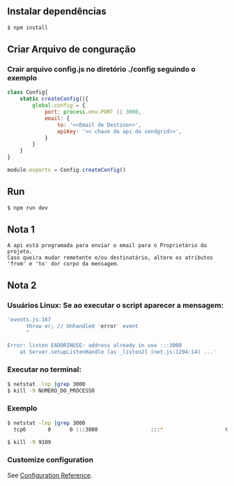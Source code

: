 ## Instalar dependências
```bash
$ npm install
```
## Criar Arquivo de conguração
### Crair arquivo config.js no diretório ./config seguindo o exemplo
```js
class Config{
    static createConfig(){
        global.config = {
            port: process.env.PORT || 3000,
            email: {
                to: '<<Email de Destino>>',
                apiKey: '<< chave da api do sendgrid>>',
            }
        }
    }
}

module.exports = Config.createConfig()
```

## Run
```bash
$ npm run dev
```

## Nota 1
```
A api está programada para enviar o email para o Proprietário do projeto.
Caso queira mudar remetente e/ou destinatário, altere os atributos 'from' e 'to' dor corpo da mensagem.
```

## Nota 2
### Usuários Linux: Se ao executar o script aparecer a mensagem:
```bash
'events.js:167
      throw er; // Unhandled 'error' event
      ^

Error: listen EADDRINUSE: address already in use :::3000
    at Server.setupListenHandle [as _listen2] (net.js:1294:14) ...'
```

### Executar no terminal:
```bash
$ netstat -lnp |grep 3000
$ kill -9 NUMERO_DO_PROCESSO
```
### Exemplo
```bash
$ netstat -lnp |grep 3000
  tcp6       0      0 :::3000                 :::*                    OUÇA       9109/lite-server   
```
```bash
$ kill -9 9109
```

### Customize configuration
See [Configuration Reference](https://sendgrid.com/docs/for-developers/sending-email/).
